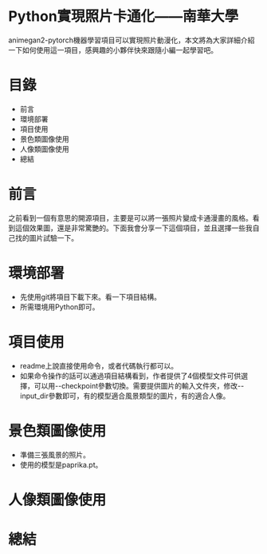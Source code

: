 # Python實現照片卡通化——南華大學
animegan2-pytorch機器學習項目可以實現照片動漫化，本文將為大家詳細介紹一下如何使用這一項目，感興趣的小夥伴快來跟隨小編一起學習吧。
# 目錄
* 前言
* 環境部署
* 項目使用
* 景色類圖像使用
* 人像類圖像使用
* 總結
# 前言
之前看到一個有意思的開源項目，主要是可以將一張照片變成卡通漫畫的風格。看到這個效果圖，還是非常驚艷的。下面我會分享一下這個項目，並且選擇一些我自己找的圖片試驗一下。
# 環境部署
* 先使用git將項目下載下來。看一下項目結構。
* 所需環境用Python即可。
# 項目使用
* readme上說直接使用命令，或者代碼執行都可以。
* 如果命令操作的話可以通過項目結構看到，作者提供了4個模型文件可供選擇，可以用--checkpoint參數切換。需要提供圖片的輸入文件夾，修改--input_dir參數即可，有的模型適合風景類型的圖片，有的適合人像。
# 景色類圖像使用
* 準備三張風景的照片。
* 使用的模型是paprika.pt。

# 人像類圖像使用

# 總結
